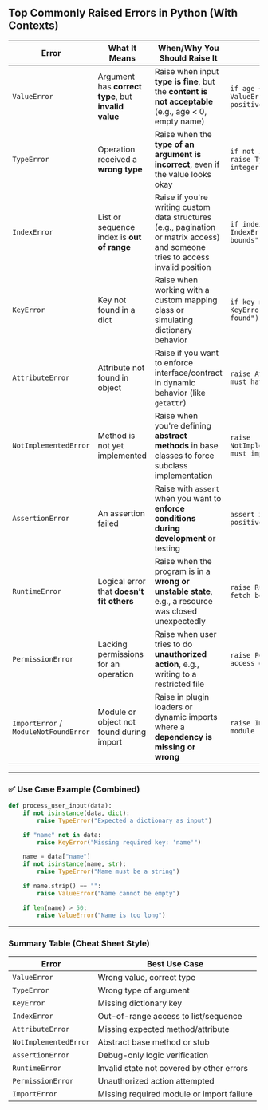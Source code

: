 ## **Top Commonly Raised Errors in Python (With Contexts)**

| Error                                 | What It Means                                        | When/Why You Should Raise It                                                                                                    | Example                                                                  |
| ------------------------------------- | ---------------------------------------------------- | ------------------------------------------------------------------------------------------------------------------------------- | ------------------------------------------------------------------------ |
| `ValueError`                          | Argument has **correct type**, but **invalid value** | Raise when input **type is fine**, but the **content is not acceptable** (e.g., age < 0, empty name)                            | `if age < 0: raise ValueError("Age must be positive")`                   |
| `TypeError`                           | Operation received a **wrong type**                  | Raise when the **type of an argument is incorrect**, even if the value looks okay                                               | `if not isinstance(age, int): raise TypeError("Age must be an integer")` |
| `IndexError`                          | List or sequence index is **out of range**           | Raise if you're writing custom data structures (e.g., pagination or matrix access) and someone tries to access invalid position | `if index >= len(data): raise IndexError("Index out of bounds")`         |
| `KeyError`                            | Key not found in a dict                              | Raise when working with a custom mapping class or simulating dictionary behavior                                                | `if key not in my_dict: raise KeyError(f"Key {key} not found")`          |
| `AttributeError`                      | Attribute not found in object                        | Raise if you want to enforce interface/contract in dynamic behavior (like `getattr`)                                            | `raise AttributeError("Object must have 'save' method")`                 |
| `NotImplementedError`                 | Method is not yet implemented                        | Raise when you're defining **abstract methods** in base classes to force subclass implementation                                | `raise NotImplementedError("Subclasses must implement this")`            |
| `AssertionError`                      | An assertion failed                                  | Raise with `assert` when you want to **enforce conditions during development** or testing                                       | `assert x > 0, "x must be positive"`                                     |
| `RuntimeError`                        | Logical error that **doesn’t fit others**            | Raise when the program is in a **wrong or unstable state**, e.g., a resource was closed unexpectedly                            | `raise RuntimeError("Cannot call fetch before connecting")`              |
| `PermissionError`                     | Lacking permissions for an operation                 | Raise when user tries to do **unauthorized action**, e.g., writing to a restricted file                                         | `raise PermissionError("Write access denied")`                           |
| `ImportError` / `ModuleNotFoundError` | Module or object not found during import             | Raise in plugin loaders or dynamic imports where a **dependency is missing or wrong**                                           | `raise ImportError("Required module 'xyz' is not installed")`            |

---

### ✅ Use Case Example (Combined)

```python
def process_user_input(data):
    if not isinstance(data, dict):
        raise TypeError("Expected a dictionary as input")

    if "name" not in data:
        raise KeyError("Missing required key: 'name'")

    name = data["name"]
    if not isinstance(name, str):
        raise TypeError("Name must be a string")

    if name.strip() == "":
        raise ValueError("Name cannot be empty")

    if len(name) > 50:
        raise ValueError("Name is too long")
```

---

### Summary Table (Cheat Sheet Style)

| Error                 | Best Use Case                             |
| --------------------- | ----------------------------------------- |
| `ValueError`          | Wrong value, correct type                 |
| `TypeError`           | Wrong type of argument                    |
| `KeyError`            | Missing dictionary key                    |
| `IndexError`          | Out-of-range access to list/sequence      |
| `AttributeError`      | Missing expected method/attribute         |
| `NotImplementedError` | Abstract base method or stub              |
| `AssertionError`      | Debug-only logic verification             |
| `RuntimeError`        | Invalid state not covered by other errors |
| `PermissionError`     | Unauthorized action attempted             |
| `ImportError`         | Missing required module or import failure |


